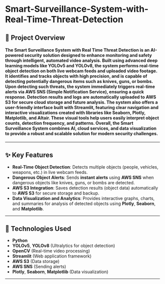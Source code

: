 # Smart-Surveillance-System-with-Real-Time-Threat-Detection


## 📌 Project Overview
#### The Smart Surveillance System with Real Time Threat Detection is an AI-powered security solution designed to enhance monitoring and safety through intelligent, automated video analysis. Built using advanced deep learning models like YOLOv5 and YOLOv8, the system performs real-time object detection on both live webcam feeds and uploaded video footage. It identifies and tracks objects with high precision, and is capable of detecting potentially dangerous items such as knives, guns, or bombs. Upon detecting such threats, the system immediately triggers real-time alerts via AWS SNS (Simple Notification Service), ensuring a quick response. Detection results and logs are automatically uploaded to AWS S3 for secure cloud storage and future analysis. The system also offers a user-friendly interface built with Streamlit, featuring clear navigation and interactive visualizations created with libraries like Seaborn, Plotly, Matplotlib, and Altair. These visual tools help users easily interpret object counts, detection frequency, and patterns. Overall, the Smart Surveillance System combines AI, cloud services, and data visualization to provide a robust and scalable solution for modern security challenges.
---

## ✨ Key Features
- **Real-Time Object Detection**: Detects multiple objects (people, vehicles, weapons, etc.) in live webcam feeds.
- **Dangerous Object Alerts**: Sends **instant alerts** using **AWS SNS** when dangerous objects like knives, guns, or bombs are detected.
- **AWS S3 Integration**: Saves detection results (object data) automatically to **AWS S3** for secure storage and backup.
- **Data Visualization and Analytics**: Provides interactive graphs, charts, and summaries for analysis of detected objects using **Plotly**, **Seaborn**, and **Matplotlib**.


---

## 📂 Technologies Used
- **Python**
- **YOLOv5**, **YOLOv8** (Ultralytics for object detection)
- **OpenCV** (Real-time video processing)
- **Streamlit** (Web application framework)
- **AWS S3** (Data storage)
- **AWS SNS** (Sending alerts)
- **Plotly**, **Seaborn**, **Matplotlib** (Data visualization)

---
